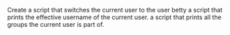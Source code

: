 Create a script that switches the current user to the user betty
a script that prints the effective username of the current user.
a script that prints all the groups the current user is part of.
